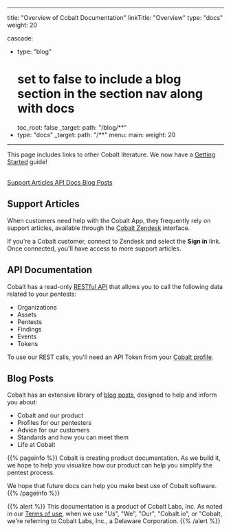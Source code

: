 
---
title: "Overview of Cobalt Documentation"
linkTitle: "Overview"
type: "docs"
weight: 20

cascade:
- type: "blog"
  # set to false to include a blog section in the section nav along with docs
  toc_root: false
  _target:
    path: "/blog/**"
- type: "docs"
  _target:
    path: "/**"
menu:
  main:
    weight: 20
---

This page includes links to other Cobalt literature.
We now have a [Getting Started](./getting-started) guide!

<br>
<div class="mx-auto">
        <a class="btn btn-lg btn-primary mr-3 mb-4" href="https://cobaltio.zendesk.com/hc/en-us/categories/360005476672-Cobalt-Platform">
                Support Articles <i class="fas"></i>
        </a>
        <a class="btn btn-lg btn-outline-primary mr-3 mb-4" href="https://docs.cobalt.io">
                API Docs <i class="fab"></i>
        </a>
        <a class="btn btn-lg btn-info mr-3 mb-4" href="https://cobalt.io/blog">
                Blog Posts <i class="fab"></i>
        </a>
</div>

## Support Articles

When customers need help with the Cobalt App, they frequently rely on support articles, available through the [Cobalt Zendesk](https://cobaltio.zendesk.com/hc/en-us/categories/360005476672-Cobalt-Platform) interface.

If you're a Cobalt customer, connect to Zendesk and select the **Sign in** link.
Once connected, you'll have access to more support articles.

## API Documentation

Cobalt has a read-only [RESTful API](https://docs.cobalt.io)
that allows you to call the following data related to your pentests:

- Organizations
- Assets
- Pentests
- Findings
- Events
- Tokens

To use our REST calls, you'll need an API Token from your
[Cobalt profile](https://app.cobalt.io/settings/api-token).


## Blog Posts

Cobalt has an extensive library of [blog posts](https://cobalt.io/blog),
designed to help and inform you about:

- Cobalt and our product
- Profiles for our pentesters
- Advice for our customers
- Standards and how you can meet them
- Life at Cobalt

<!--
Suggestion from Grahame: I know it's early days, but could be cool to link to a few of these articles. 
Especially any that are specifically relevant to the API. 
(Customer testimonials could also be good, in case anyone's coming to the API first.)
-->

{{% pageinfo %}}
Cobalt is creating product documentation. As we build it, we hope to help you
visualize how our product can help you simplify the pentest process.

We hope that future docs can help you make best use of Cobalt software.
{{% /pageinfo %}}

{{% alert %}}
This documentation is a product of Cobalt Labs, Inc. As noted in our
[Terms of use](https://cobalt.io/terms/general), when we use
"Us", "We", "Our", "Cobalt.io", or "Cobalt, we're referring to Cobalt Labs, Inc.,
a Delaware Corporation. 
{{% /alert %}}

